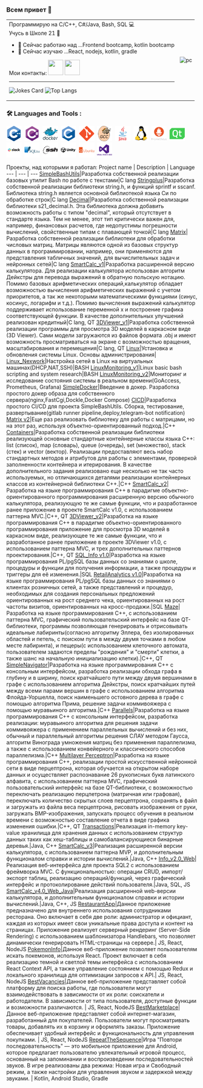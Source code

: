 ### Всем привет 👋

<table><tr>
<td>
Программирую на C/C++, C#/Java, Bash, SQL 💻<br>
Учусь в Школе 21 🚀

- 🔭 Сейчас работаю над ...Frontend bootcamp, kotlin bootcamp
- 🌱 Сейчас изучаю ...React, nodejs, kotlin, gradle

Мои контакты:
[<img src="https://img.icons8.com/color/512/telegram-app--v4.png" width="40" height="40">](https://t.me/jenya_nsk)
[<img src="https://img.icons8.com/color/512/apple-mail.png" width="40" height="40">](mailto:VyatkinEvgeniyNsk@yandex.ru)

---------------------
  ![Jokes Card](https://readme-jokes.vercel.app/api)
  ![Top Langs](https://github-readme-stats.vercel.app/api/top-langs/?username=Jenich91&layout=compact&theme=vision-friendly-dark)
</td>
<td>

  <img src="https://media.giphy.com/media/XHAv3GveJMXMXSumkO/giphy.gif" alt="pc" width="400" height="400"/>

  </td>
</tr></table>


### :hammer_and_wrench: Languages and Tools :
  <img src="https://github.com/devicons/devicon/blob/master/icons/cplusplus/cplusplus-original.svg" title="cplusplus" alt="cplusplus" width="40" height="40"/>&nbsp;
  <img src="https://github.com/devicons/devicon/blob/master/icons/csharp/csharp-original.svg" title="csharp" alt="csharp" width="40" height="40"/>&nbsp;
  <img src="https://github.com/devicons/devicon/blob/master/icons/docker/docker-original-wordmark.svg" title="docker" alt="docker" width="40" height="40"/>&nbsp;
  <img src="https://github.com/devicons/devicon/blob/master/icons/c/c-original.svg" title="c" alt="c" width="40" height="40"/>&nbsp;
  <img src="https://github.com/devicons/devicon/blob/master/icons/git/git-original.svg" title="git" alt="git" width="40" height="40"/>&nbsp;
  <img src="https://github.com/devicons/devicon/blob/master/icons/gcc/gcc-original.svg" title="gcc" alt="gcc " width="40" height="40"/>&nbsp;
  <img src="https://github.com/devicons/devicon/blob/master/icons/java/java-original-wordmark.svg"  title="java" alt="java" width="40" height="40"/>&nbsp;
  <img src="https://github.com/devicons/devicon/blob/master/icons/linux/linux-original.svg" title="linux" alt="linux" width="40" height="40"/>&nbsp;
  <img src="https://github.com/devicons/devicon/blob/master/icons/prometheus/prometheus-original-wordmark.svg" title="prometheus" alt="prometheus" width="40" height="40"/>&nbsp;
  <img src="https://github.com/devicons/devicon/blob/master/icons/qt/qt-original.svg" title="qt" alt="qt" width="40" height="40"/>&nbsp;
  <img src="https://github.com/devicons/devicon/blob/master/icons/slack/slack-original-wordmark.svg" title="slack"  alt="slack" width="40" height="40"/>&nbsp;
  <img src="https://github.com/devicons/devicon/blob/master/icons/sqlite/sqlite-original-wordmark.svg" title="sqlite"  alt="sqlite" width="40" height="40"/>&nbsp;
  <img src="https://github.com/devicons/devicon/blob/master/icons/ssh/ssh-original-wordmark.svg" title="ssh" alt="ssh" width="40" height="40"/>&nbsp;
  <img src="https://github.com/devicons/devicon/blob/master/icons/unity/unity-original-wordmark.svg" title="unity" alt="unity" width="40" height="40"/>&nbsp;
  <img src="https://github.com/devicons/devicon/blob/master/icons/ubuntu/ubuntu-plain-wordmark.svg" title="ubuntu" alt="ubuntu" width="40" height="40"/>&nbsp;
  <img src="https://github.com/devicons/devicon/blob/master/icons/visualstudio/visualstudio-plain-wordmark.svg" title="vscode" alt="vscode" width="40" height="40"/>&nbsp;


Проекты, над которыми я работал:
Project name | Description | Language
--- | --- | ---
[SimpleBashUtils](https://github.com/Jenich91/grep-cat)|Разработка собственной реализации базовых утилит Bash по работе с текстами|C lang
[Stringplus](https://github.com/Jenich91/string_h)|Разработка собственной реализации библиотеки string.h, и функций sprintf и sscanf. Библиотека string.h является основной библиотекой языка Си по обработке строк|C lang
[Decimal](https://github.com/Jenich91/decimal)|Разработка собственной реализации библиотеки s21_decimal.h. Эта библиотека должна добавить возможность работы с типом "decimal", который отсутствует в стандарте языка. Тем не менее, этот тип критически важен для, например, финансовых расчетов, где недопустимы погрешности вычислений, свойственные типам с плавающей точкой|C lang
[Matrix](https://github.com/Jenich91/matrix)|Разработка собственной реализации библиотеки для обработки числовых матриц. Матрицы являются одной из базовых структур данных в программировании, например, они применяются для представления табличных значений, для вычислительных задач и нейронных сетей|C lang
[SmartCalc_v1](https://github.com/Jenich91/SmartCalc_v1.0)|Разработка расширенной версию калькулятора. Для реализации калькулятора использован алгоритм Дейкстры для перевода выражений в обратную польскую нотацию. Помимо базовых арифметических операций,калькулятор обладает возможностью вычисления арифметических выражений с учетом приоритетов, а так же некоторыми математическими функциями (синус, косинус, логарифм и т.д.). Помимо вычисления выражений калькулятор поддерживает использование переменной x и построение графика соответствующей функции. В качестве дополнительных улучшений реализован кредитный|C lang, QT
[3DViewer_v1](https://github.com/Jenich91/3DViewer_v1.0)|Разработка собственной реализации программы для просмотра 3D моделей в каркасном виде (3D Viewer). Сами модели загружаются из файлов формата .obj и имеют возможность просматриваться на экране с возможностью вращения, масштабирования и перемещения|C lang, QT
[Linux](https://github.com/Jenich91/Linux)|Установка и обновления системы Linux. Основы администрирования|
[Linux_Nexwork](https://github.com/Jenich91/DO2_LinuxNetwork)|Настройка сетей в Linux на виртуальных машинах(DHCP,NAT,SSH)|BASH
[LinuxMonitoring_v1](https://github.com/Jenich91/LinuxMonitoring_v1.0)|Linux basic bash scripting and system research|BASH
[LinuxMonitoring_v2](https://github.com/Jenich91/LinuxMonitoring_v2.0)|Мониторинг и исследование состояния системы в реальном времени(GoAccess, Prometheus, Grafana)
[SimpleDocker](https://github.com/Jenich91/SimpleDocker)|Введение в докер. Разработка простого докер образа для собственного сервера(nginx,FastCgi,Dockle,Docker Compose)
[CICD](https://github.com/Jenich91/CICD)|Разработка простого CI/CD для проекта SimpleBashUtils. Сборка, тестирование, развертывание(gitlab runner pipeline,deploy,telegram-bot notification)
[Matrix v2](https://github.com/Jenich91/matrixplus)|Еще раз реализовать библиотеку для работы с матрицами, но на этот раз, используя объектно-ориентированный подход.|C++ 
[Containers](https://github.com/Jenich91/containers)|Разработка собственной реализации библиотеки реализующей основные стандартные контейнерные классы языка С++: list (список), map (словарь), queue (очередь), set (множество), stack (стек) и vector (вектор). Реализации предоставляют весь набор стандартных методов и атрибутов для работы с элементами, проверкой заполненности контейнера и итерирования. В качестве дополнительного задания реализовано еще несколько не так часто используемых, но отличающихся деталями реализации контейнерных классов из контейнерной библиотеки C++.|C++
[SmartCalc_v2](https://github.com/Jenich91/SmartCalc_v2.0)|Разработка на языке программирования С++ в парадигме объектно-ориентированного программирования расширенную версию обычного калькулятора, реализующую те же самые функции, что и разработанное ранее приложение в проекте SmartCalc v1.0, с использованием паттерна MVC.|C++, QT
[3DViewer_v2](https://github.com/Jenich91/3DViewer_v2.0)|Разработка на языке программирования С++ в парадигме объектно-ориентированного программирования приложение для просмотра 3D моделей в каркасном виде, реализующее те же самые функции, что и разработанное ранее приложение в проекте 3DViewer v1.0, с использованием паттерна MVC, и трех дополнительных паттернов проектирования.|C++, QT
[SQL_Info v1.0](https://github.com/Jenich91/Info_v1.0)|Разработка на языке программирования PL/pgSQL базы данных со знаниями о школе, процедуры и функции для получения информации, а также процедуры и триггеры для её изменения.|SQL
[RetailAnalytics v1.0](https://github.com/Jenich91/RetailAnalitycs_v1.0)|Разработка на языке программирования PL/pgSQL базы данных со знаниями о клиентах розничных сетей, а также представлений и процедур, необходимых для создания персональных предложений ориентированных на рост среднего чека, ориентированных на рост частоты визитов, ориентированных на кросс-продажи.|SQL
[Maze](https://github.com/Jenich91/Maze)|Разработка на языке программирования C++, с использованием паттерна MVC, графический пользовательский интерфейс на базе QT-библиотеки, программы позволяющая генерировать и отрисовывать идеальные лабиринты(согласно алгоритму Эллера, без изолированных областей и петель, с поиском пути в между двумя точками в любом месте лабиринта), и пещеры(с использованием клеточного автомата, пользователем задаются пределы "рождения" и "смерти" клетки, а также шанс на начальную инициализацию клетки).|C++, QT
[SimpleNavigator](https://github.com/Jenich91/SimpleNavigator)|Разработка на языке программирования C++ с консольным интерфейсом, разработка реализации обхода графа в глубину и в ширину, поиск кратчайшего пути между двумя вершинами в графе с использованием алгоритма Дейкстры, поиск кратчайших путей между всеми парами вершин в графе с использованием алгоритма Флойда-Уоршелла, поиск наименьшего остовного дерева в графе с помощью алгоритма Прима, решение задачи коммивояжера с помощью муравьиного алгоритма.|C++
[Parallels](https://github.com/Jenich91/Parallels)|Разработка на языке программирования C++ с консольным интерфейсом, разработка реализации: муравьиного алгоритма для решения задачи коммивояжера с применением параллельных вычислений и без них, обычный и параллельный алгоритмы решения СЛАУ методом Гаусса, алгоритм Винограда умножения матриц без применения параллелизма, а также с использованием конвейерного и классического способов параллелизма.|C++
[Multilayer Perceptron](https://github.com/Jenich91/MLP)|Разработка на языке программирования С++, реализации простой искусственной нейронной сети в виде перцептрона, которая обучается на открытом наборе данных и осуществляет распознавание 26 рукописных букв латинского алфавита, с использованием паттерна MVC, графический пользовательский интерфейс на базе QT-библиотеки, с возможностью переключать реализацию перцпетрона (матричная или графовая), переключать количество скрытых слоев перцептрона, сохранять в файл и загружать из файла веса перцептрона, рисовать изображения от руки, загружать BMP-изображения, запускать процесс обучения в реальном времени с возможностью составление отчета в виде графика изменения ошибки.|C++, QT
[Transactions](https://github.com/Jenich91/Transactions)|Реализация in-memory key-value хранилища для хранения данных с использованием структур данных таких как хеш-таблицы и самобалансирующиеся бинарные деревья.|Java, C++
[SmartCalc_v3](https://github.com/Jenich91/SmartCalc_v3.1)|Реализация расширенной версии калькулятора, с использованием паттерна MVP, и дополнительным функционалом справки и истории вычислений.|Java, C++
[Info_v2.0_Web](https://github.com/Jenich91/Info21_v2.0_Web)|Реализация веб-интерфейса для проекта SQL2 с использованием фреймворка MVC. С функциональностью: операции CRUD, импорт/экспорт таблиц, реализацию операций/функций, через графический интерфейс и протоколирование действий пользователя.|Java, SQL, JS
[SmartCalc_v4.0_Web_Java](https://github.com/Jenich91/SmartCalc_v4.0_Web_Java)|Реализация расширенной web-версии калькулятора, и дополнительным функционалом справки и истории вычислений.|Java, C++, JS
[RestaurantApp](https://github.com/Jenich91/RestaurantApp)|Данное приложение предназначено для внутреннего использования сотрудниками ресторана. Оно включает в себя две роли: администратор и официант, каждая из которых имеет свои уникальные права доступа и контент на страницах. Приложение реализует серверный рендеринг (Server-Side Rendering) с использованием шаблонизатора Handlebars, что позволяет динамически генерировать HTML-страницы на сервере.| JS, React, NodeJS
[PokemonInfo](https://github.com/Jenich91/PokemonInfo)|Данное веб-приложение позволяет пользователям искать покемонов, используя React. Проект включает в себя реализацию темной и светлой темы интерфейса с использованием React Context API, а также управление состоянием с помощью Redux и локального хранилища для оптимизации запросов к API.| JS, React, NodeJS
[BestVacancies](https://github.com/Jenich91/BestVacancies)|Данное веб-приложение представляет собой платформу для поиска работы, где пользователи могут взаимодействовать в зависимости от их роли: соискатели и работодатели. В зависимости от типа пользователя, доступные функции и возможности различаются. | JS, React, NodeJS
[BestMarketplace](https://github.com/Jenich91/BestMarketplace)|Данное веб-приложение представляет собой интернет-магазин, разработанный для покупателей. Пользователи могут просматривать товары, добавлять их в корзину и оформлять заказы. Приложение обеспечивает удобный интерфейс и функциональность для управления покупками. | JS, React, NodeJS
[RepeatTheSequence](https://github.com/Jenich91/RepeatTheSequence)|Игра "Повтори последовательность" — это мобильное приложение для Android, которое предлагает пользователю увлекательный игровой процесс, основанный на запоминании и воспроизведении последовательностей звуков. В игре реализованы два режима: Новая игра и Свободный режим, а также настройки для управления звуком и задержкой между звуками. | Kotlin, Android Studio, Gradle

